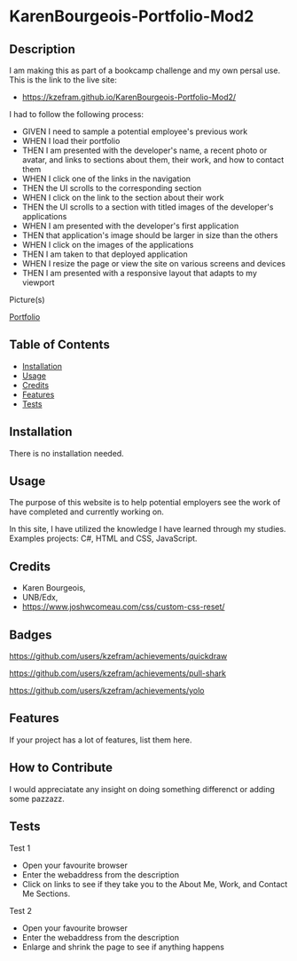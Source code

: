 # KarenBourgeois-Portfolio-Mod2

## Description

I am making this as part of a bookcamp challenge and my own persal use. This is the link to the live site:

- https://kzefram.github.io/KarenBourgeois-Portfolio-Mod2/

I had to follow the following process:

- GIVEN I need to sample a potential employee's previous work
- WHEN I load their portfolio
- THEN I am presented with the developer's name, a recent photo or avatar, and links to sections about them, their work, and how to contact them
- WHEN I click one of the links in the navigation
- THEN the UI scrolls to the corresponding section
- WHEN I click on the link to the section about their work
- THEN the UI scrolls to a section with titled images of the developer's applications
- WHEN I am presented with the developer's first application
- THEN that application's image should be larger in size than the others
- WHEN I click on the images of the applications
- THEN I am taken to that deployed application
- WHEN I resize the page or view the site on various screens and devices
- THEN I am presented with a responsive layout that adapts to my viewport

Picture(s)

[Portfolio](./Assets/images/Portfolio.png)

## Table of Contents

- [Installation](#installation)
- [Usage](#usage)
- [Credits](#credits)
- [Features](#features)
- [Tests](#tests)

## Installation

There is no installation needed.

## Usage

The purpose of this website is to help potential employers see the work of have completed and currently working on.

In this site, I have utilized the knowledge I have learned through my studies. Examples projects: C#, HTML and CSS, JavaScript.

## Credits

- Karen Bourgeois,
- UNB/Edx,
- https://www.joshwcomeau.com/css/custom-css-reset/

## Badges

https://github.com/users/kzefram/achievements/quickdraw

https://github.com/users/kzefram/achievements/pull-shark

https://github.com/users/kzefram/achievements/yolo

## Features

If your project has a lot of features, list them here.

## How to Contribute

I would appreciatate any insight on doing something differenct or adding some pazzazz.

## Tests

Test 1

- Open your favourite browser
- Enter the webaddress from the description
- Click on links to see if they take you to the About Me, Work, and Contact Me Sections.

Test 2

- Open your favourite browser
- Enter the webaddress from the description
- Enlarge and shrink the page to see if anything happens
